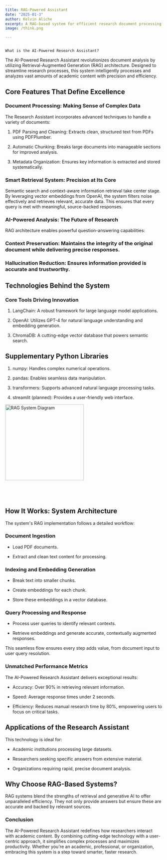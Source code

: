```yaml
---
title: RAG-Powered Assistant
date: "2025-01-3"
author: Kelvin Aliche
excerpt: A RAG-based system for efficient research document processing and analysis.
image: /think.png

---
```


```

What is the AI-Powered Research Assistant?
```

The AI-Powered Research Assistant revolutionizes document analysis by utilizing Retrieval-Augmented Generation (RAG) architecture. Designed to streamline research processes, this system intelligently processes and analyzes vast amounts of academic content with precision and efficiency.

## Core Features That Define Excellence

### Document Processing: Making Sense of Complex Data
The Research Assistant incorporates advanced techniques to handle a variety of documents:

1. PDF Parsing and Cleaning: Extracts clean, structured text from PDFs using PDFPlumber.

2. Automatic Chunking: Breaks large documents into manageable sections for improved analysis.

3. Metadata Organization: Ensures key information is extracted and stored systematically.

### Smart Retrieval System: Precision at Its Core
Semantic search and context-aware information retrieval take center stage. By leveraging vector embeddings from OpenAI, the system filters noise effectively and retrieves relevant, accurate data. This ensures that every query is met with meaningful, source-backed responses.

### AI-Powered Analysis: The Future of Research
RAG architecture enables powerful question-answering capabilities:

### Context Preservation: Maintains the integrity of the original document while delivering precise responses.

### Hallucination Reduction: Ensures information provided is accurate and trustworthy.

## Technologies Behind the System

### Core Tools Driving Innovation

1. LangChain: A robust framework for large language model applications.

2. OpenAI: Utilizes GPT-4 for natural language understanding and embedding generation.

3. ChromaDB: A cutting-edge vector database that powers semantic search.

## Supplementary Python Libraries

1. numpy: Handles complex numerical operations.

2. pandas: Enables seamless data manipulation.

3. transformers: Supports advanced natural language processing tasks.

4. streamlit (planned): Provides a user-friendly web interface.
<div style="width: 50%; height: 300px; overflow: hidden;">
  <img 
    src="/Rag1.gif" 
    alt="RAG System Diagram" 
    style="width: 100%; height: 90%; object-fit: cover;"
  />
</div>


## How It Works: System Architecture

The system's RAG implementation follows a detailed workflow:

### Document Ingestion

- Load PDF documents.

- Extract and clean text content for processing.

### Indexing and Embedding Generation

- Break text into smaller chunks.

- Create embeddings for each chunk.

- Store these embeddings in a vector database.

### Query Processing and Response

- Process user queries to identify relevant contexts.

- Retrieve embeddings and generate accurate, contextually augmented responses.

This seamless flow ensures every step adds value, from document input to user query resolution.

### Unmatched Performance Metrics

The AI-Powered Research Assistant delivers exceptional results:

- Accuracy: Over 90% in retrieving relevant information.

- Speed: Average response times under 2 seconds.

- Efficiency: Reduces manual research time by 80%, empowering users to focus on critical tasks.

## Applications of the Research Assistant

This technology is ideal for:

- Academic institutions processing large datasets.

- Researchers seeking specific answers from extensive material.

- Organizations requiring rapid, precise document analysis.

## Why Choose RAG-Based Systems?

RAG systems blend the strengths of retrieval and generative AI to offer unparalleled efficiency. They not only provide answers but ensure these are accurate and backed by relevant sources.

### Conclusion

The AI-Powered Research Assistant redefines how researchers interact with academic content. By combining cutting-edge technology with a user-centric approach, it simplifies complex processes and maximizes productivity. Whether you're an academic, professional, or organization, embracing this system is a step toward smarter, faster research.

